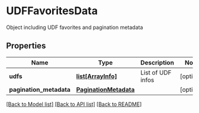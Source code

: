 # UDFFavoritesData

Object including UDF favorites and pagination metadata

## Properties
Name | Type | Description | Notes
------------ | ------------- | ------------- | -------------
**udfs** | [**list[ArrayInfo]**](ArrayInfo.md) | List of UDF infos | [optional] 
**pagination_metadata** | [**PaginationMetadata**](PaginationMetadata.md) |  | [optional] 

[[Back to Model list]](../README.md#documentation-for-models) [[Back to API list]](../README.md#documentation-for-api-endpoints) [[Back to README]](../README.md)


